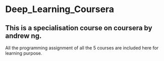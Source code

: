# Deep_Learning_Coursera
## This is a specialisation course on coursera by andrew ng.
All the programming assignment of all the 5 courses are included here for learning purpose.
